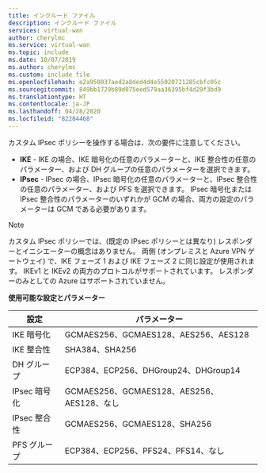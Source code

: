 ```yaml
---
title: インクルード ファイル
description: インクルード ファイル
services: virtual-wan
author: cherylmc
ms.service: virtual-wan
ms.topic: include
ms.date: 10/07/2019
ms.author: cherylmc
ms.custom: include file
ms.openlocfilehash: e2a950037aed2a8ded4d4e55920721285cbfc05c
ms.sourcegitcommit: 849bb1729b89d075eed579aa36395bf4d29f3bd9
ms.translationtype: HT
ms.contentlocale: ja-JP
ms.lasthandoff: 04/28/2020
ms.locfileid: "82204468"
---
```

カスタム IPsec ポリシーを操作する場合は、次の要件に注意してください。

* **IKE** - IKE の場合、IKE 暗号化の任意のパラメーターと、IKE 整合性の任意のパラメーター、および DH グループの任意のパラメーターを選択できます。
* **IPsec** -  IPsec の場合、IPsec 暗号化の任意のパラメーターと、IPsec 整合性の任意のパラメーター、および PFS を選択できます。 IPsec 暗号化または IPsec 整合性のパラメーターのいずれかが GCM の場合、両方の設定のパラメーターは GCM である必要があります。

>[!NOTE]
> カスタム IPsec ポリシーでは、(既定の IPsec ポリシーとは異なり) レスポンダーとイニシエーターの概念はありません。 両側 (オンプレミスと Azure VPN ゲートウェイ) で、IKE フェーズ 1 および IKE フェーズ 2 に同じ設定が使用されます。 IKEv1 と IKEv2 の両方のプロトコルがサポートされています。 レスポンダーのみとしての Azure はサポートされていません。
>

**使用可能な設定とパラメーター**

| 設定 | パラメーター |
|--- |--- |
| IKE 暗号化 | GCMAES256、GCMAES128、AES256、AES128 |
| IKE 整合性 | SHA384、SHA256 |
| DH グループ | ECP384、ECP256、DHGroup24、DHGroup14 |
| IPsec 暗号化 | GCMAES256、GCMAES128、AES256、AES128、なし |
| IPsec 整合性 | GCMAES256、GCMAES128、SHA256 |
| PFS グループ | ECP384、ECP256、PFS24、PFS14、なし |
